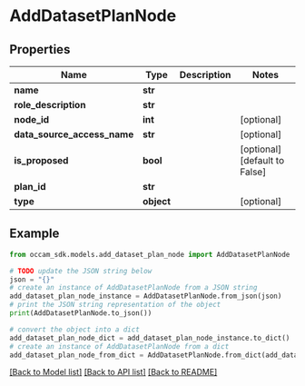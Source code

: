 # AddDatasetPlanNode


## Properties

Name | Type | Description | Notes
------------ | ------------- | ------------- | -------------
**name** | **str** |  | 
**role_description** | **str** |  | 
**node_id** | **int** |  | [optional] 
**data_source_access_name** | **str** |  | [optional] 
**is_proposed** | **bool** |  | [optional] [default to False]
**plan_id** | **str** |  | 
**type** | **object** |  | [optional] 

## Example

```python
from occam_sdk.models.add_dataset_plan_node import AddDatasetPlanNode

# TODO update the JSON string below
json = "{}"
# create an instance of AddDatasetPlanNode from a JSON string
add_dataset_plan_node_instance = AddDatasetPlanNode.from_json(json)
# print the JSON string representation of the object
print(AddDatasetPlanNode.to_json())

# convert the object into a dict
add_dataset_plan_node_dict = add_dataset_plan_node_instance.to_dict()
# create an instance of AddDatasetPlanNode from a dict
add_dataset_plan_node_from_dict = AddDatasetPlanNode.from_dict(add_dataset_plan_node_dict)
```
[[Back to Model list]](../README.md#documentation-for-models) [[Back to API list]](../README.md#documentation-for-api-endpoints) [[Back to README]](../README.md)


